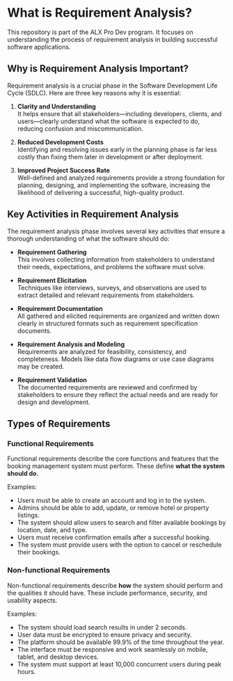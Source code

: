 # What is Requirement Analysis?

This repository is part of the ALX Pro Dev program. It focuses on understanding the process of requirement analysis in building successful software applications.


## Why is Requirement Analysis Important?

Requirement analysis is a crucial phase in the Software Development Life Cycle (SDLC). Here are three key reasons why it is essential:

1. **Clarity and Understanding**  
   It helps ensure that all stakeholders—including developers, clients, and users—clearly understand what the software is expected to do, reducing confusion and miscommunication.

2. **Reduced Development Costs**  
   Identifying and resolving issues early in the planning phase is far less costly than fixing them later in development or after deployment.

3. **Improved Project Success Rate**  
   Well-defined and analyzed requirements provide a strong foundation for planning, designing, and implementing the software, increasing the likelihood of delivering a successful, high-quality product.


## Key Activities in Requirement Analysis

The requirement analysis phase involves several key activities that ensure a thorough understanding of what the software should do:

- **Requirement Gathering**  
  This involves collecting information from stakeholders to understand their needs, expectations, and problems the software must solve.

- **Requirement Elicitation**  
  Techniques like interviews, surveys, and observations are used to extract detailed and relevant requirements from stakeholders.

- **Requirement Documentation**  
  All gathered and elicited requirements are organized and written down clearly in structured formats such as requirement specification documents.

- **Requirement Analysis and Modeling**  
  Requirements are analyzed for feasibility, consistency, and completeness. Models like data flow diagrams or use case diagrams may be created.

- **Requirement Validation**  
  The documented requirements are reviewed and confirmed by stakeholders to ensure they reflect the actual needs and are ready for design and development.



## Types of Requirements

### Functional Requirements

Functional requirements describe the core functions and features that the booking management system must perform. These define **what the system should do**.

Examples:
- Users must be able to create an account and log in to the system.
- Admins should be able to add, update, or remove hotel or property listings.
- The system should allow users to search and filter available bookings by location, date, and type.
- Users must receive confirmation emails after a successful booking.
- The system must provide users with the option to cancel or reschedule their bookings.

### Non-functional Requirements

Non-functional requirements describe **how** the system should perform and the qualities it should have. These include performance, security, and usability aspects.

Examples:
- The system should load search results in under 2 seconds.
- User data must be encrypted to ensure privacy and security.
- The platform should be available 99.9% of the time throughout the year.
- The interface must be responsive and work seamlessly on mobile, tablet, and desktop devices.
- The system must support at least 10,000 concurrent users during peak hours.

